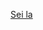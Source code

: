 [Sei la](https://github.com/carlosdevprog/urls-de-imagens/blob/master/assets/pokedex-angular/pokedex.png)
